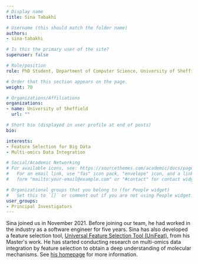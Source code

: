 ```yaml
---
# Display name
title: Sina Tabakhi

# Username (this should match the folder name)
authors:
- sina-tabakhi

# Is this the primary user of the site?
superuser: false

# Role/position
role: PhD Student, Department of Computer Science, University of Sheffield 

# Order that this section appears on the page.
weight: 70

# Organizations/Affiliations
organizations:
- name: University of Sheffield
  url: ""

# Short bio (displayed in user profile at end of posts)
bio: 

interests:
- Feature Selection for Big Data
- Multi-omics Data Integration

# Social/Academic Networking
# For available icons, see: https://sourcethemes.com/academic/docs/page-builder/#icons
#   For an email link, use "fas" icon pack, "envelope" icon, and a link in the
#   form "mailto:your-email@example.com" or "#contact" for contact widget.

# Organizational groups that you belong to (for People widget)
#   Set this to `[]` or comment out if you are not using People widget.
user_groups:
- Principal Investigators
---
```


Sina joined us in November 2021. Before joining our team, he had worked in the industry as a software engineer for five years. Sina has also developed a feature selection tool, [Universal Feature Selection Tool (UniFeat)](https://unifeat.github.io/), from his Master's work. He has started conducting research on multi-omics data integration by feature selection to obtain a deep understanding of molecular mechanisms. See [his homepage](https://sinatabakhi.github.io/) for more information.
